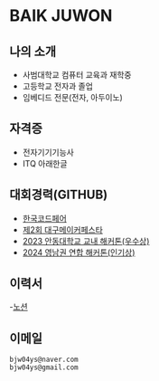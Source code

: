 # BAIK JUWON
## 나의 소개
- 사범대학교 컴퓨터 교육과 재학중
- 고등학교 전자과 졸업
- 임베디드 전문(전자, 아두이노)

## 자격증
- 전자기기기능사
- ITQ 아래한글

## 대회경력(GITHUB)
- [한국코드페어](https://github.com/BAIKJUWON/codefair2019)
- [제2회 대구메이커페스타](https://github.com/BAIKJUWON/The-2nd-Daegu-Maker-Festa)
- [2023 안동대학교 교내 해커톤(우수상)](https://github.com/BAIKJUWON/AnuHackerton)
- [2024 영남권 연합 해커톤(인기상)](https://github.com/BAIKJUWON/Anu-Dong-a-Hackerton)

## 이력서
-[노션](https://nebula-samba-a5b.notion.site/BAIK-JUWON-385ae9dfa1f14ab3b71b0e0cd21c99fd)
## 이메일
    bjw04ys@naver.com
    bjw04ys@gmail.com
